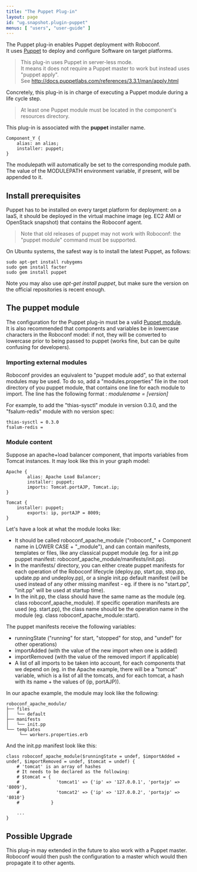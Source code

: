 ```yaml
---
title: "The Puppet Plug-in"
layout: page
id: "ug.snapshot.plugin-puppet"
menus: [ "users", "user-guide" ]
---
```


The Puppet plug-in enables Puppet deployment with Roboconf.  
It uses [Puppet](http://www.puppetlabs.com) to deploy and configure Software on target platforms.

> This plug-in uses Puppet in server-less mode.  
> It means it does not require a Puppet master to work but instead uses "puppet apply".  
> See http://docs.puppetlabs.com/references/3.3.1/man/apply.html

Concretely, this plug-in is in charge of executing a Puppet module during a life cycle step.

> At least one Puppet module must be located in the component's resources directory.

This plug-in is associated with the **puppet** installer name.

	Component_Y {
		alias: an alias;
		installer: puppet;
	}

The modulepath will automatically be set to the corresponding module path. The value of the MODULEPATH environment variable, if present, will be appended to it.

## Install prerequisites

Puppet has to be installed on every target platform for deployment: on a IaaS, it should be deployed in the
virtual machine image (eg. EC2 AMI or OpenStack snapshot) that contains the Roboconf agent.

> Note that old releases of puppet may not work with Roboconf: the "puppet module" command must be supported.

On Ubuntu systems, the safest way is to install the latest Puppet, as follows:

	sudo apt-get install rubygems
	sudo gem install facter
	sudo gem install puppet

Note you may also use *apt-get install puppet*, but make sure the version on the official repositories is
recent enough.


## The puppet module

The configuration for the Puppet plug-in must be a valid [Puppet module](http://docs.puppetlabs.com/learning/modules1.html).  
It is also recommended that components and variables be in lowercase characters in the Roboconf model: if not, they will be converted to lowercase prior to being passed to puppet (works fine, but can be quite confusing for developers).

### Importing external modules

Roboconf provides an equivalent to "puppet module add", so that external modules may be used.
To do so, add a "modules.properties" file in the root directory of you puppet module, that contains one line for each module to import.
The line has the following format : <i>modulename = [version]</i>

For example, to add the "thias-sysctl" module in version 0.3.0, and the "fsalum-redis" module with no version spec:

``` properties
thias-sysctl = 0.3.0
fsalum-redis =
```

### Module content

Suppose an apache+load balancer component, that imports variables from Tomcat instances. It may look like this in your graph model:


	Apache {
        	alias: Apache Load Balancer;
        	installer: puppet;
        	imports: Tomcat.portAJP, Tomcat.ip;
	}
	
	Tomcat {
		installer: puppet;
        	exports: ip, portAJP = 8009;
	}


Let's have a look at what the module looks like:

* It should be called roboconf\_apache\_module ("roboconf\_" + Component name in LOWER CASE + "\_module"), and can contain manifests, templates or files, like any classical puppet module (eg. for a init.pp puppet manifest: roboconf_apache_module/manifests/init.pp).
* In the manifests/ directory, you can either create puppet manifests for each operation of the Roboconf lifecycle (deploy.pp, start.pp, stop.pp, update.pp and undeploy.pp), or a single init.pp default manifest (will be used instead of any other missing manifest - eg. if there is no "start.pp", "init.pp" will be used at startup time).
* In the init.pp, the class should have the same name as the module (eg. class roboconf_apache_module). If specific operation manifests are used (eg. start.pp), the class name should be the operation name in the module (eg. class roboconf_apache_module::start).

The puppet manifests receive the following variables:

* runningState ("running" for start, "stopped" for stop, and "undef" for other operations)
* importAdded (with the value of the new import when one is added)
* importRemoved (with the value of the removed import if applicable)
* A list of all imports to be taken into account, for each components that we depend on (eg. in the Apache example, there will be a "tomcat" variable, which is a list of all the tomcats, and for each tomcat, a hash with its name + the values of (ip, portAJP)).

In our apache example, the module may look like the following:

	roboconf_apache_module/
	├── files
	│   └── default
	├── manifests
	│   └── init.pp
	└── templates
    	 └── workers.properties.erb

And the init.pp manifest look like this:

``` puppet
class roboconf_apache_module($runningState = undef, $importAdded = undef, $importRemoved = undef, $tomcat = undef) {
	# 'tomcat' is an array of hashes
	# It needs to be declared as the following:
	# $tomcat = {
	#              'tomcat1' => {'ip' => '127.0.0.1', 'portajp' => '8009'},
	#              'tomcat2' => {'ip' => '127.0.0.2', 'portajp' => '8010'}
	#            }
	
	...
}
```

## Possible Upgrade

This plug-in may extended in the future to also work with a Puppet master.  
Roboconf would then push the configuration to a master which would then propagate it
to other agents.
